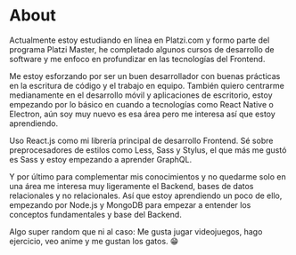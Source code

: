 # About

Actualmente estoy estudiando en línea en Platzi.com y formo parte del programa Platzi Master, he completado algunos cursos de desarrollo de software y me enfoco en profundizar en las tecnologías del Frontend.

Me estoy esforzando por ser un buen desarrollador con buenas prácticas en la escritura de código y el trabajo en equipo. También quiero centrarme medianamente en el desarrollo móvil y aplicaciones de escritorio, estoy empezando por lo básico en cuando a tecnologías como React Native o Electron, aún soy muy nuevo es esa área pero me interesa así que estoy aprendiendo.

Uso React.js como mi librería principal de desarrollo Frontend. Sé sobre preprocesadores de estilos como Less, Sass y Stylus, el que más me gustó es Sass y estoy empezando a aprender GraphQL. 

Y por último para complementar mis conocimientos y no quedarme solo en una área me interesa muy ligeramente el Backend, bases de datos relacionales y no relacionales. Así que estoy aprendiendo un poco de ello, empezando por Node.js y MongoDB para empezar a entender los conceptos fundamentales y base del Backend.

Algo super random que ni al caso: Me gusta jugar videojuegos, hago ejercicio, veo anime y me gustan los gatos. 😁